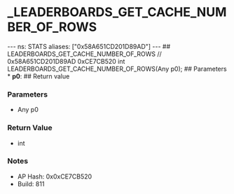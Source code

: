 # _LEADERBOARDS_GET_CACHE_NUMBER_OF_ROWS

--- ns: STATS aliases: ["0x58A651CD201D89AD"] --- ## LEADERBOARDS_GET_CACHE_NUMBER_OF_ROWS  // 0x58A651CD201D89AD 0xCE7CB520 int LEADERBOARDS_GET_CACHE_NUMBER_OF_ROWS(Any p0);   ## Parameters * **p0**:  ## Return value

### Parameters
* Any p0

### Return Value
* int

### Notes
* AP Hash: 0x0xCE7CB520
* Build: 811

